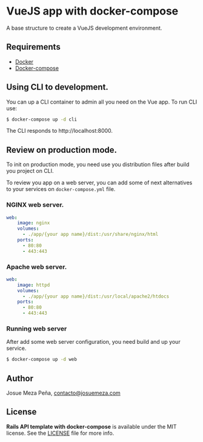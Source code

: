 # VueJS app with docker-compose

A base structure to create a VueJS development environment.

## Requirements

- [Docker](https://www.docker.com/)
- [Docker-compose](https://docs.docker.com/compose/)

## Using CLI to development.

You can up a CLI container to admin all you need on the Vue app. To run CLI use:
```sh
$ docker-compose up -d cli
```

The CLI responds to http://localhost:8000.

## Review on production mode.

To init on production mode, you need use you distribution files after build you project on CLI.

To review you app on a web server, you can add some of next alternatives to your services on `docker-compose.yml` file.

### NGINX web server.

```yml
web:
    image: nginx
    volumes:
      - ./app/{your app name}/dist:/usr/share/nginx/html
    ports:
      - 80:80
      - 443:443
```

### Apache web server.

```yml
web:
    image: httpd
    volumes:
      - ./app/{your app name}/dist:/usr/local/apache2/htdocs
    ports:
      - 80:80
      - 443:443
```

### Running web server

After add some web server configuration, you need build and up your service.

```sh
$ docker-compose up -d web
```

## Author

Josue Meza Peña, contacto@josuemeza.com

## License

**Rails API template with docker-compose** is available under the MIT license. See the [LICENSE](LICENSE) file for more info.